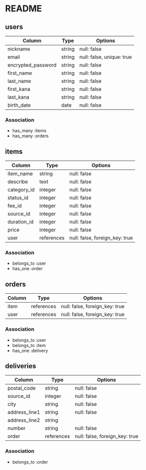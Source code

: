 # README

##  users

| Column             | Type   | Options                   |
| ------------------ | ------ | ------------------------- |
| nickname           | string | null: false               |
| email              | string | null: false, unique: true |
| encrypted_password | string | null: false               |
| first_name         | string | null: false               |
| last_name          | string | null: false               |
| first_kana         | string | null: false               |
| last_kana          | string | null: false               |
| birth_date         | date   | null: false               |


### Association

- has_many :items
- has_many :orders


##  items

| Column         | Type       | Options                        |
| -------------- | ---------- | ------------------------------ |
| item_name      | string     | null: false                    |
| describe       | text       | null: false                    |
| category_id    | integer    | null: false                    |
| status_id      | integer    | null: false                    |
| fee_id         | integer    | null: false                    |
| source_id      | integer    | null: false                    |
| duration_id    | integer    | null: false                    |
| price          | integer    | null: false                    |
| user           | references | null: false, foreign_key: true |

### Association

- belongs_to :user
- has_one :order

##  orders

| Column         | Type      | Options                                   |
| -------------- | --------- | ----------------------------------------- |
| item           | references| null: false, foreign_key: true            |
| user           | references| null: false, foreign_key: true            |


### Association

- belongs_to :user
- belongs_to :item
- has_one :delivery

##  deliveries

| Column             | Type       | Options                        |
| ------------------ | ---------- | ------------------------------ |
| postal_code        | string     | null: false                    |
| source_id          | integer    | null: false                    |
| city               | string     | null: false                    |
| address_line1      | string     | null: false                    |
| address_line2      | string     |                                |
| number             | string     | null: false                    |
| order              | references | null: false, foreign_key: true |

### Association

- belongs_to :order
